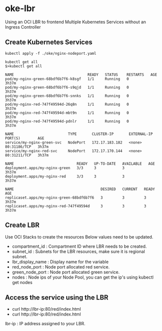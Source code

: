 # oke-lbr
Using an OCI LBR to frontend Multiple Kubernetes Services without an Ingress Controller

## Create Kubernetes Services 
```
kubectl apply -f ./oke/nginx-nodeport.yaml

kubectl get all
$>kubectl get all 

NAME                                  READY   STATUS    RESTARTS   AGE
pod/my-nginx-green-68bdf6b7f6-k8sgf   1/1     Running   0          3h37m
pod/my-nginx-green-68bdf6b7f6-s9qjd   1/1     Running   0          3h37m
pod/my-nginx-green-68bdf6b7f6-snnks   1/1     Running   0          3h37m
pod/my-nginx-red-747f49594d-26q8n     1/1     Running   0          3h37m
pod/my-nginx-red-747f49594d-mbt9n     1/1     Running   0          3h37m
pod/my-nginx-red-747f49594d-pdnlr     1/1     Running   0          3h37m

NAME                         TYPE       CLUSTER-IP       EXTERNAL-IP   PORT(S)        AGE
service/my-nginx-green-svc   NodePort   172.17.183.182   <none>        80:31186/TCP   3h37m
service/my-nginx-red-svc     NodePort   172.17.170.144   <none>        80:31211/TCP   3h37m

NAME                             READY   UP-TO-DATE   AVAILABLE   AGE
deployment.apps/my-nginx-green   3/3     3            3           3h37m
deployment.apps/my-nginx-red     3/3     3            3           3h37m

NAME                                        DESIRED   CURRENT   READY   AGE
replicaset.apps/my-nginx-green-68bdf6b7f6   3         3         3       3h37m
replicaset.apps/my-nginx-red-747f49594d     3         3         3       3h37m
```

## Create LBR
Use OCI Stacks to create the resources
Below values need to be updated.
- compartment_id : Compartment ID where LBR needs to be created.
- subnet_id      : Subnets for the LBR resources, make sure it is regional subnet.
- lbr_display_name : Display name for the variable
- red_node_port : Node port allocated red service.
- green_node_port : Node port allocated green service.
- nodes : Node ips of your Node Pool, you can get the ip's using kubectl get nodes 

## Access the service using the LBR

- curl http://lbr-ip:80/red/index.html
- curl http://lbr-ip:80/red/index.html

lbr-ip : IP address assigned to your LBR.

